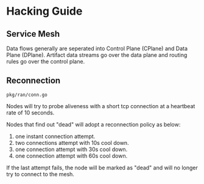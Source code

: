 # Hacking Guide

## Service Mesh

Data flows generally are seperated into Control Plane (CPlane) 
and Data Plane (DPlane). Artifact data streams go over the data plane and
routing rules go over the control plane.

## Reconnection

`pkg/ran/conn.go`

Nodes will try to probe aliveness with a short tcp connection at a heartbeat rate of 10 seconds.

Nodes that find out "dead" will adopt a reconnection policy as below:

1. one instant connection attempt.
2. two connections attempt with 10s cool down.
3. one connection attempt with 30s cool down.
4. one connection attempt with 60s cool down.

If the last attempt fails, the node will be marked as "dead" and will no longer try to connect to the mesh.